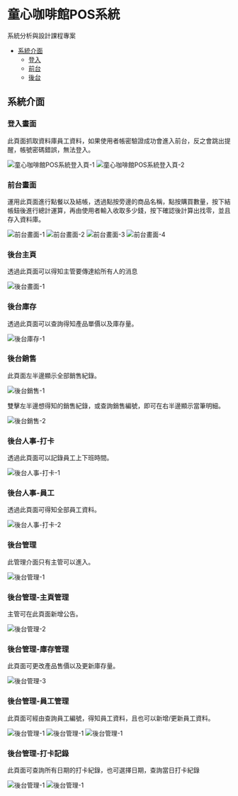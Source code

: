# 童心咖啡館POS系統
系統分析與設計課程專案

- [系統介面](#系統介面)
  - [登入](#登入畫面)
  - [前台](#前台畫面)
  - [後台](#後台主頁)
  
## 系統介面
### 登入畫面
此頁面抓取資料庫員工資料，如果使用者帳密驗證成功會進入前台，反之會跳出提醒，帳號密碼錯誤，無法登入。

![童心咖啡館POS系統登入頁-1](系統介面/童心咖啡館POS系統登入頁-1.png)
![童心咖啡館POS系統登入頁-2](系統介面/童心咖啡館POS系統登入頁-2.png)

### 前台畫面
運用此頁面進行點餐以及結帳，透過點按旁邊的商品名稱，點按購買數量，按下結帳鈕後進行總計運算，再由使用者輸入收取多少錢，按下確認後計算出找零，並且存入資料庫。

![前台畫面-1](系統介面/前台畫面-1.png)
![前台畫面-2](系統介面/前台畫面-2.png)
![前台畫面-3](系統介面/前台畫面-3.png)
![前台畫面-4](系統介面/前台畫面-4.png)

### 後台主頁
透過此頁面可以得知主管要傳達給所有人的消息

![後台畫面-1](系統介面/後台主頁-1.png)

### 後台庫存
透過此頁面可以查詢得知產品單價以及庫存量。

![後台庫存-1](系統介面/後台庫存-1.png)

### 後台銷售
此頁面左半邊顯示全部銷售紀錄。

![後台銷售-1](系統介面/後台銷售-1.png)

雙擊左半邊想得知的銷售紀錄，或查詢銷售編號，即可在右半邊顯示當筆明細。

![後台銷售-2](系統介面/後台銷售-2.png)

### 後台人事-打卡
透過此頁面可以記錄員工上下班時間。

![後台人事-打卡-1](系統介面/後台人事-打卡-1.png)

### 後台人事-員工
透過此頁面可得知全部員工資料。

![後台人事-打卡-2](系統介面/後台人事-打卡-2.png)

### 後台管理
此管理介面只有主管可以進入。

![後台管理-1](系統介面/後台管理-1.png)

### 後台管理-主頁管理
主管可在此頁面新增公告。

![後台管理-2](系統介面/後台管理-2.png)

### 後台管理-庫存管理
此頁面可更改產品售價以及更新庫存量。

![後台管理-3](系統介面/後台管理-3.png)

### 後台管理-員工管理
此頁面可經由查詢員工編號，得知員工資料，且也可以新增/更新員工資料。

![後台管理-1](系統介面/後台管理-4.png)
![後台管理-1](系統介面/後台管理-5.png)
![後台管理-1](系統介面/後台管理-6.png)

### 後台管理-打卡記錄
此頁面可查詢所有日期的打卡紀錄，也可選擇日期，查詢當日打卡紀錄

![後台管理-1](系統介面/後台管理-7.png)
![後台管理-1](系統介面/後台管理-8.png)

